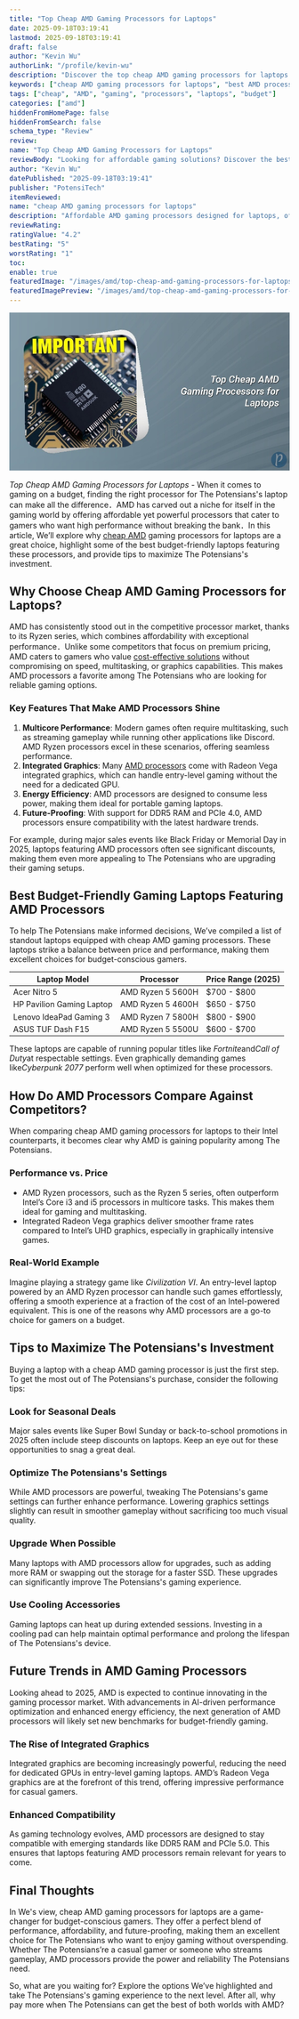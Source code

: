 ```yaml
---
title: "Top Cheap AMD Gaming Processors for Laptops"
date: 2025-09-18T03:19:41
lastmod: 2025-09-18T03:19:41
draft: false
author: "Kevin Wu"
authorLink: "/profile/kevin-wu"
description: "Discover the top cheap AMD gaming processors for laptops in 2025. Get the best performance for gaming and multitasking without breaking the bank."
keywords: ["cheap AMD gaming processors for laptops", "best AMD processors for budget gaming laptops", "affordable AMD gaming processors"]
tags: ["cheap", "AMD", "gaming", "processors", "laptops", "budget"]
categories: ["amd"]
hiddenFromHomePage: false
hiddenFromSearch: false
schema_type: "Review"
review:
name: "Top Cheap AMD Gaming Processors for Laptops"
reviewBody: "Looking for affordable gaming solutions? Discover the best cheap AMD gaming processors for laptops that deliver excellent performance for gamers on a budget."
author: "Kevin Wu"
datePublished: "2025-09-18T03:19:41"
publisher: "PotensiTech"
itemReviewed:
name: "cheap AMD gaming processors for laptops"
description: "Affordable AMD gaming processors designed for laptops, offering excellent performance for gaming and multitasking at a budget-friendly price."
reviewRating:
ratingValue: "4.2"
bestRating: "5"
worstRating: "1"
toc:
enable: true
featuredImage: "/images/amd/top-cheap-amd-gaming-processors-for-laptops.jpg"
featuredImagePreview: "/images/amd/top-cheap-amd-gaming-processors-for-laptops.jpg"
---
```


![Top Cheap AMD Gaming Processors for Laptops](/images/amd/top-cheap-amd-gaming-processors-for-laptops.jpg)


*Top Cheap AMD Gaming Processors for Laptops* - When it comes to gaming on a budget, finding the right processor for The Potensians's laptop can make all the difference．AMD has carved out a niche for itself in the gaming world by offering affordable yet powerful processors that cater to gamers who want high performance without breaking the bank．In this article, We’ll explore why [cheap AMD](/amd/cheap-amd-gaming-gpu-alternatives) gaming processors for laptops are a great choice, highlight some of the best budget-friendly laptops featuring these processors, and provide tips to maximize The Potensians's investment.

## Why Choose Cheap AMD Gaming Processors for Laptops?

AMD has consistently stood out in the competitive processor market, thanks to its Ryzen series, which combines affordability with exceptional performance．Unlike some competitors that focus on premium pricing, AMD caters to gamers who value​ [cost-effective solutions](/amd/amd-cost-effective-solutions) without compromising on speed, multitasking, or graphics capabilities. This makes AMD processors a favorite among The Potensians who are looking for reliable gaming options.

### Key Features That Make AMD Processors Shine

1. **Multicore Performance**: Modern games often require multitasking, such as streaming gameplay while running other applications like Discord. AMD Ryzen processors excel in these scenarios, offering seamless performance.
2. **Integrated Graphics**: Many [AMD processors](/amd/high-performance-amd-processors-for-gaming-rigs) come with Radeon Vega integrated graphics, which can handle entry-level gaming without the need for a dedicated GPU.
3. **Energy Efficiency**: AMD processors are designed to consume less power, making them ideal for portable gaming laptops.
4. **Future-Proofing**: With support for DDR5 RAM and PCIe 4.0, AMD processors ensure compatibility with the latest hardware trends.

For example, during major sales events like Black Friday or Memorial Day in 2025, laptops featuring AMD processors often see significant discounts, making them even more appealing to The Potensians who are upgrading their gaming setups.

## Best Budget-Friendly Gaming Laptops Featuring AMD Processors

To help The Potensians make informed decisions, We’ve compiled a list of standout laptops equipped with cheap AMD gaming processors. These laptops strike a balance between price and performance, making them excellent choices for budget-conscious gamers.

<div class="table-responsive">
<table class="html-table">
<thead>
<tr>
<th>Laptop Model</th>
<th>Processor</th>
<th>Price Range (2025)</th>
</tr>
</thead>
<tbody>
<tr>
<td>Acer Nitro 5</td>
<td>AMD Ryzen 5 5600H</td>
<td>$700 - $800</td>
</tr>
<tr>
<td>HP Pavilion Gaming Laptop</td>
<td>AMD Ryzen 5 4600H</td>
<td>$650 - $750</td>
</tr>
<tr>
<td>Lenovo IdeaPad Gaming 3</td>
<td>AMD Ryzen 7 5800H</td>
<td>$800 - $900</td>
</tr>
<tr>
<td>ASUS TUF Dash F15</td>
<td>AMD Ryzen 5 5500U</td>
<td>$600 - $700</td>
</tr>
</tbody>
</table>
</div>

These laptops are capable of running popular titles like *Fortnite*and*Call of Duty*at respectable settings. Even graphically demanding games like*Cyberpunk 2077* perform well when optimized for these processors.

## How Do AMD Processors Compare Against Competitors?

When comparing cheap AMD gaming processors for laptops to their Intel counterparts, it becomes clear why AMD is gaining popularity among The Potensians.

### Performance vs. Price

- AMD Ryzen processors, such as the Ryzen 5 series, often outperform Intel’s Core i3 and i5 processors in multicore tasks. ​This makes them ideal for gaming and multitasking.
- Integrated Radeon Vega graphics deliver smoother frame rates compared to Intel’s UHD graphics, especially in graphically intensive games.

### Real-World Example

Imagine playing a strategy game like *Civilization VI*. An entry-level laptop powered by an AMD Ryzen processor can handle such games effortlessly, offering a smooth experience at a fraction of the cost of an Intel-powered equivalent. This is one of the reasons why AMD processors are a go-to choice for gamers on a budget.

## Tips to Maximize The Potensians's Investment

Buying a laptop with a cheap AMD gaming processor is just the first step. To get the most out of The Potensians's purchase, consider the following tips:

### Look for Seasonal Deals

Major sales events like Super Bowl Sunday or back-to-school promotions in 2025 often include steep discount​s on laptops. Keep an eye out for these opportunities to snag a great deal.

### Optimize The Potensians's Settings

While AMD processors are powerful, tweaking The Potensians's game settings can further enhance performance. Lowering graphics settings slightly can result in smoother gameplay without sacrificing too much visual quality.

### Upgrade When Possible

Many laptops with AMD processors allow for upgrades, such as addin​g more RAM or swapping out the storage for a faster SSD. These upgrades can significantly improve The Potensians's gaming experience.

### Use Cooling Accessories

Gaming laptops can heat up during extended sessions. Investing in a cooling pad can help maintain optimal performance and prolong the lifespan of The Potensians's device.

## Future Trends in AMD Gaming Processors

Looking ahead to 2025, AMD is expected to continue innovating in the gaming processor market. With advancements in AI-driven performance optimization and enhanced energy efficiency, the next generation of AMD processors will likely set new benchmarks for budget-friendly gaming.

### The Rise of Integrated Graphics

Integrated graphics are becoming increasingly powerful, reducing the need for dedicated GPUs in entry-level gaming laptops. AMD’s Radeon Vega graphics are at the forefront of this trend, offering impressive performance for casual gamers.

### Enhanced Compatibility

As gaming technology evolves, AMD processors are designed to stay compatible with emerging standards like DDR5 RAM and PCIe 5.0. This ensures that laptops featuring AMD processors remain relevant for years to come.

## Final Thoughts

In We's view, cheap AMD gaming processors for laptops are a game-changer for budget-conscious gamers. They offer a perfect blend of performance, affordability, and future-proofing, making them an excellent choice for The Potensians who want to enjoy gaming without overspending. Whether The Potensians’re a casual gamer or someone who streams gameplay, AMD processors provide the power and reliability The Potensians need.

So, what are yo​u waiting for? Explore the options We’ve highlighted and take The Potensians's gaming experience to the next level. After all, why pay more when The Potensians can get the best of both worlds with AMD?
